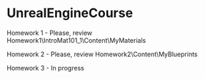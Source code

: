# UnrealEngineCourse

Homework 1 - Please, review Homework1\IntroMat101_1\Content\MyMaterials

Homework 2 - Please, review Homework2\Content\MyBlueprints

Homework 3 - In progress
